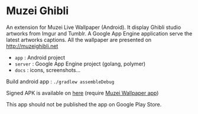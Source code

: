 Muzei Ghibli
============

An extension for Muzei Live Wallpaper (Android). It display Ghibli studio artworks from Imgur and Tumblr.
A Google App Engine application serve the latest artworks captions. All the wallpaper are presented on http://muzeighibli.net

* ```app``` : Android project
* ```server``` : Google App Engine project (golang, polymer)
* ```docs``` : icons, screenshots...

Build android app : ```./gradlew assembleDebug```

Signed APK is available on [here](https://github.com/eboudrant/net.ebt.muzei.miyazaki/releases)
 (require [Muzei Wallpaper app](http://get.muzei.co))
 
This app should not be published the app on Google Play Store.
